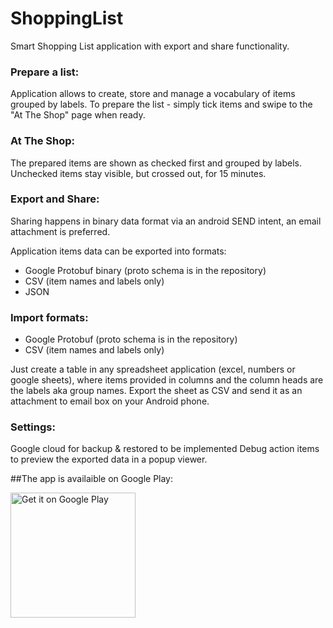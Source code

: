 # ShoppingList

Smart Shopping List application with export and share functionality.

### Prepare a list:
Application allows to create, store and manage a vocabulary of items grouped by labels.
To prepare the list - simply tick items and swipe to the "At The Shop" page when ready.

### At The Shop:
The prepared items are shown as checked first and grouped by labels.
Unchecked items stay visible, but crossed out, for 15 minutes.

### Export and Share:
Sharing happens in binary data format via an android SEND intent, 
an email attachment is preferred.

Application items data can be exported into formats:
- Google Protobuf binary (proto schema is in the repository)
- CSV (item names and labels only)
- JSON

### Import formats:
- Google Protobuf (proto schema is in the repository)
- CSV (item names and labels only)

Just create a table in any spreadsheet application (excel, numbers or google sheets),
where items provided in columns and the column heads are the labels aka group names.
Export the sheet as CSV and send it as an attachment to email box on your Android phone.

### Settings:
Google cloud for backup & restored to be implemented
Debug action items to preview the exported data in a popup viewer.


##The app is availaible on Google Play:

<a href="https://play.google.com/store/apps/details?id=fi.mabrosim.shoppinglist" target="top">
   <img alt="Get it on Google Play"
        src="https://play.google.com/intl/en_us/badges/images/apps/en-play-badge.png" width="200"/>
</a>
